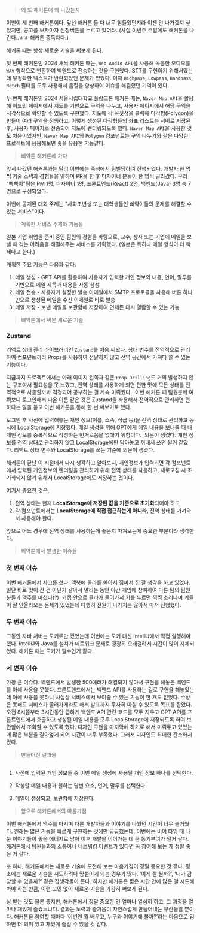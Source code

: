 <p><img alt="" src="https://velog.velcdn.com/images/yena121/post/71dfe6e9-b7a6-499a-88d0-0030d438d7d3/image.png" /></p>
<blockquote>
<p>왜 또 해커톤에 왜 나갔는지</p>
</blockquote>
<p>이번이 세 번째 해커톤이다.
앞선 해커톤 둘 다 너무 힘들었던지라 이젠 안 나가겠지 싶었지만, 공고를 보자마자 신청버튼을 누르고 있더라. (사실 이번주 주말에도 해커톤을 나간다..ㅎㅎ 해커톤 중독자다.)</p>
<p>해커톤 때는 항상 새로운 기술을 써보게 된다.</p>
<p>첫 번째 해커톤인 2024 새싹 해커톤 때는,
<code>Web Audio API</code>을 사용해 녹음한 오디오를 <code>WAV</code> 형식으로 변환하여 백엔드로 전송하는 것을 구현했다. STT를 구현하기 위해서였는데 부정확한 텍스트가 반환되었던 문제가 있었다. 이때 <code>Highpass</code>, <code>Lowpass</code>, <code>Bandpass</code>, <code>Notch</code> 필터를 모두 사용해서 음질을 향상하여 이슈를 해결했던 기억이 있다.
<img alt="" src="https://velog.velcdn.com/images/yena121/post/3b44007a-2d15-4221-8983-43e337b81dbf/image.png" /></p>
<p>두 번째 해커톤인 2024 서울시립대학교 플랑크톤 해커톤 때는,
<code>Naver Map API</code>을 활용해 어드민 페이지에서 지도를 기반으로 구역을 나누고, 사용자 페이지에서 해당 구역을 시각적으로 확인할 수 있도록 구현했다. 지도에 각 꼭짓점을 클릭해 다각형(Polygon)을 만들어 여러 구역을 정의하고, 이렇게 생성된 다각형들의 좌표 리스트는 서버로 저장된 후, 사용자 페이지로 전송되어 지도에 렌더링되도록 했다. <code>Naver Map API</code>을 사용한 것도 처음이었지만, <code>Naver Map API</code>의 <code>Polygon</code> 컴포넌트는 구역 나누기와 같은 다양한 프로젝트에 응용해보면 좋을 유용한 기능같다.
<img alt="" src="https://velog.velcdn.com/images/yena121/post/94140a10-911f-4187-af93-5d7505698baa/image.png" /></p>
<blockquote>
<p>삐약톤 해커톤에 가다</p>
</blockquote>
<p>앞서 나갔던 해커톤과는 달리 이번에는 즉석에서 팀빌딩하여 진행되었다.
개발자 한 명씩 기술 스택과 경험들을 말하며 PR을 한 후 디자이너 분들이 한 명씩 골라갔다.
우리 &quot;뺙뺙이&quot;팀은 PM 1명, 디자이너 1명, 프론트엔드(React) 2명, 백엔드(Java) 3명 총 7명으로 구성되었다.</p>
<p>이번에 공개된 대회 주제는 &quot;사회초년생 또는 대학생들인 삐약이들의 문제를 해결할 수 있는 서비스&quot;이다.</p>
<blockquote>
<p>계획한 서비스 주제와 기능들</p>
</blockquote>
<p>일본 기업 취업을 준비 중인 팀원의 경험을 바탕으로, 교수, 상사 또는 기업에 메일을 보낼 때 겪는 어려움을 해결해주는 서비스를 기획했다. (일본은 특히나 메일 형식이 더 빡세다고 한다.)</p>
<p>계획한 주요 기능은 다음과 같다.</p>
<ol>
<li>메일 생성 - GPT API를 활용하여 사용자가 입력한 개인 정보와 내용, 언어, 말투를 기반으로 메일 제목과 내용을 자동 생성</li>
<li>메일 전송 - 사용자가 설정한 발송 이메일에서 SMTP 프로토콜을 사용해 버튼 하나만으로 생성된 메일을 수신 이메일로 바로 발송</li>
<li>메일 저장 - 보낸 메일을 보관함에 저장하여 언제든 다시 열람할 수 있는 기능</li>
</ol>
<blockquote>
<p>삐약톤에서 써본 새로운 기술</p>
</blockquote>
<h3 id="zustand">Zustand</h3>
<p>리액트 상태 관리 라이브러리인 <code>Zustand</code>를 처음 써봤다.
상태 변수를 전역적으로 관리하여 컴포넌트끼리 Props를 사용하여 전달하지 않고 전역 공간에서 가져다 쓸 수 있는 기능이다.
<img alt="" src="https://velog.velcdn.com/images/yena121/post/48bb9d89-4161-43b0-aa44-669dffc50d63/image.png" /></p>
<p>지금까지 프로젝트에서는 아래 이미지 왼쪽과 같은 <code>Prop Drilling</code>도 거의 발생하지 않는 구조여서 필요성을 못 느꼈고, 전역 상태를 사용하게 되면 편한 맛에 모든 상태를 전역적으로 사용할까봐 걱정되어 공부하는 걸 계속 미뤄뒀다.
<img alt="" src="https://velog.velcdn.com/images/yena121/post/3eb77fbe-7b3e-4da3-bf52-b2fe5777e3f5/image.png" /> 이번 해커톤 때 팀원분께 여쭤보니 로그인해서 나온 이름 같은 것은 Zustand을 사용해서 전역적으로 관리하면 편하다는 말을 듣고 이번 해커톤을 통해 한 번 써보기로 했다.</p>
<p>로그인 후 사전에 입력해놓는 개인 정보(이름, 소속, 직급 등)을 전역 상태로 관리하고 동시에 LocalStorage에 저장했다. 메일 생성을 위해 GPT에게 메일 내용을 보내줄 때 내 개인 정보를 중복적으로 작성하는 번거로움을 없애기 위함이다.
<img alt="" src="https://velog.velcdn.com/images/yena121/post/7bf47054-f322-4a85-b6e9-c76b7685e391/image.png" /> 의문이 생겼다.
개인 정보를 전역 상태로 관리하지 않고 LocalStorage에만 담아놓고 꺼내서 쓰면 될거 같았다. 리액트 상태 변수와 LocalStorage를 쓰는 기준에 의문이 생겼다.</p>
<p>해커톤이 끝난 이 시점에서 다시 생각하고 알아보니,
개인정보가 입력되면 각 컴포넌트에서 입력된 개인정보의 렌더링을 관리하기 위해 전역 상태를 사용하고, 새로고침 시 초기화되지 않기 위해서 LocalStorage에도 저장하는 것이다.</p>
<p>여기서 중요한 것은,</p>
<ol>
<li>전역 상태는 현재 <strong>LocalStorage에 저장된 값을 기준으로 초기화</strong>되어야 하고</li>
<li>각 컴포넌트에서는 <strong>LocalStorage에 직접 접근하는게 아니라</strong>, 전역 상태를 가져와서 사용해야 한다.</li>
</ol>
<p>앞으로 어느 경우에 전역 상태를 사용하는게 좋은지 따져보는게 중요한 부분이라 생각한다.</p>
<blockquote>
<p>삐약톤에서 발생한 이슈들</p>
</blockquote>
<h3 id="첫-번째-이슈">첫 번째 이슈</h3>
<p>이번 해커톤에서 사고를 쳤다. 맥북에 콜라를 쏟아서 짐싸서 집 갈 생각을 하고 있었다.
일단 바로 맛이 간 건 아닌거 같아서 말리는 동안 야간 게임에 참여하여 다른 팀의 팀원분들과 맥주를 마셨다(?) 
<img alt="" src="https://velog.velcdn.com/images/yena121/post/2d31888c-9734-4ccb-b914-601e2177ad39/image.png" /> 키캡 안으로 콜라가 들어가서 키를 누르면 쩍쩍 소리나며 키들이 잘 안올라오는 문제가 있었는데 다행히 전원이 나가지는 않아서 마저 진행했다.</p>
<h3 id="두-번째-이슈">두 번째 이슈</h3>
<p>그동안 자바 서버는 도커로만 켰었는데 이번에는 도커 대신 IntelliJ에서 직접 실행해야 했다. IntelliJ와 Java를 설치가 네트워크 문제로 굉장히 오래걸려서 시간이 많이 지체되었다. 해커톤 때는 도커가 필수인거 같다.</p>
<h3 id="세-번째-이슈">세 번째 이슈</h3>
<p>가장 큰 이슈다. 백엔드에서 발생한 500에러가 해결되지 않아서 구현을 해놓은 백엔드를 아예 사용을 못했다.
프론트엔드에서는 백엔드 API를 사용하는 걸로 구현을 해놓았는데 아예 사용을 못하니 사실상 서비스에서 보여줄 수 있는 기능이 한 개도 없었다.
수상은 못해도 서비스가 굴러가게라도 해서 발표까지 무사히 마칠 수 있도록 목표를 잡았다.
오전 8시쯤부터 3시간동안 급하게 백엔드 API 관련 코드를 모두 지우고 GPT API를 프론트엔드에서 호출하고 생성된 메일 내용을 모두 LocalStorage에 저장되도록 하여 보관함에서 조회할 수 있도록 했다.
디자인 구현을 마지막에 하기로 해서 미뤄두고 있었는데 많은 부분을 갈아엎게 되어 시간이 너무 부족했다. 그래서 디자인도 최대한 간소화시켰다.
<img alt="" src="https://velog.velcdn.com/images/yena121/post/6f4a18d5-de92-4096-9e48-c999e4ebe699/image.png" /></p>
<blockquote>
<p>만들어진 결과물</p>
</blockquote>
<p><img alt="" src="https://velog.velcdn.com/images/yena121/post/fdd733d7-5e98-463c-9870-21d9260cfca8/image.png" /></p>
<ol>
<li><p>사전에 입력된 개인 정보들 중 이번 메일 생성에 사용될 개인 정보 하나를 선택한다.<img alt="" src="https://velog.velcdn.com/images/yena121/post/8fa0cdf2-50c3-425c-b2c3-51af67228c53/image.png" /></p>
</li>
<li><p>작성할 메일 내용과 원하는 답변 요소, 언어, 말투를 선택한다. <img alt="" src="https://velog.velcdn.com/images/yena121/post/54f3461c-cfb4-48e5-a049-edaf9905b22c/image.png" /></p>
</li>
<li><p>메일이 생성되고, 보관함에 저장한다. <img alt="" src="https://velog.velcdn.com/images/yena121/post/efac1793-b13e-435b-a837-a688836868f9/image.png" /> <img alt="" src="https://velog.velcdn.com/images/yena121/post/f5acca02-c54d-4980-ad25-a9db5a342b9a/image.png" /></p>
</li>
</ol>
<blockquote>
<p>앞으로 해커톤에서의 마음가짐</p>
</blockquote>
<p>이번 해커톤에서 맥주를 마시며 다른 개발자들과 이야기를 나눴던 시간이 너무 즐거웠다. 원래는 많은 기능을 빠르게 구현하는 것에만 급급했는데, 이번에는 비어 타임 때 나눈 이야기들이 좋은 에너지로 남아 이후 개발을 이어가는 데 큰 동기부여가 될거 같다.
해커톤에서 팀원들과의 소통이나 네트워킹 이벤트가 있다면 꼭 참여해 보는 게 정말 좋은 거 같다.</p>
<p>또 하나, 해커톤에서는 새로운 기술에 도전해 보는 마음가짐이 정말 중요한 것 같다. 평소에는 새로운 기술을 시도하려다 망설이게 되는 경우가 많다. ‘이게 잘 될까?’, ‘내가 감당할 수 있을까?’ 같은 잡생각들이 든다. 하지만 해커톤은 짧은 시간 안에 많은 걸 시도해 봐야 하는 만큼, 이런 고민 없이 새로운 기술을 과감히 써보게 된다.</p>
<p>상 받는 것도 물론 좋지만, 해커톤에서 정말 중요한 건 얼마나 열심히 하고, 그 과정을 얼마나 재밌게 즐겼느냐다. 결과는 노력과 즐거움이 자연스럽게 만들어내는 부산물일 뿐이다. 해커톤을 참여할 때마다 ‘이번엔 뭘 배우고, 누구와 이야기해 볼까?’라는 마음으로 임하면 더 의미 있고 재밌게 즐길 수 있을 것 같다.</p>
<p><img alt="" src="https://velog.velcdn.com/images/yena121/post/64d3fdee-dac5-4ade-80eb-b70af50c7355/image.png" /></p>